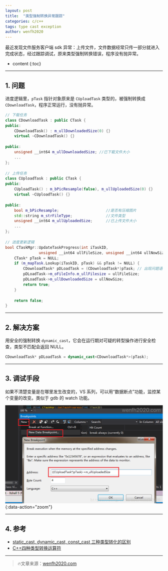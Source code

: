 ```yaml
---
layout: post
title:  "类型强制转换异常跟踪"
categories: c/c++
tags: type cast exception
author: wenfh2020
---
```


最近发现文件服务客户端 sdk 异常：上传文件，文件数据经常只传一部分就进入完成状态，经过跟踪调试，原来类型强制转换错误，程序没有抛异常。



* content
{:toc}

---

## 1. 问题

进度逻辑里，`pTask` 指针对象原来是 `CUploadTask` 类型的，被强制转换成 `CDownloadTask`，程序正常运行，没有抛异常。

```c++
// 下载任务
class CDownloadTask : public CTask {
public:
    CDownloadTask() : m_ullDownloadedSize(0) {}
    virtual ~CDownloadTask() {}

public:
    unsigned __int64 m_ullDownloadedSize; //已下载文件大小
    ...
};

// 上传任务
class CUploadTask : public CTask {
public:
    CUploadTask() : m_bPicResample(false), m_ullUploadedSize(0) {}
    virtual ~CUploadTask() {}

public:
    bool m_bPicResample;                     //是否有压缩图片
    std::string m_strFileType;               //文件类型
    unsigned __int64 m_ullUploadedSize;      //已上传文件大小
    ...
};

// 进度更新逻辑
bool CTaskMgr::UpdateTaskProgress(int iTaskID, 
               unsigned __int64 ullFileSize, unsigned __int64 ullNowSize) {
    CTask* pTask = NULL;
    if (m_mapTask.Lookup(iTaskID, pTask) && pTask != NULL) {
        CDownloadTask* pDLoadTask = (CDownloadTask*)pTask; // 出现问题语句。
        pDLoadTask->m_oFileInfo.m_ullFilesize = ullFileSize;
        pDLoadTask->m_ullDownloadedSize = ullNowSize;
        return true;
    }

    return false;
}
```

---

## 2. 解决方案

用安全的强制转换 `dynamic_cast`，它会在运行期对可疑的转型操作进行安全检查，类型不匹配会返回 NULL。

```c++
CDownloadTask* pDLoadTask = dynamic_cast<CDownloadTask*>(pTask);
```

---

## 3. 调试手段

如果不清楚变量是在哪里发生改变的，VS 系列，可以用“数据断点”功能，监控某个变量的改变。类似于 gdb 的 watch 功能。

![调试手段 watch](/images/2020-06-29-17-17-10.png){:data-action="zoom"}

---

## 4. 参考

* [static_cast, dynamic_cast, const_cast 三种类型转化的区别](https://www.cnblogs.com/xj626852095/p/3648099.html)
* [C++四种类型转换运算符](http://c.biancheng.net/cpp/biancheng/view/3297.html)

---

> 🔥文章来源：[wenfh2020.com](https://wenfh2020.com/2018/07/03/type-cast-exception/)